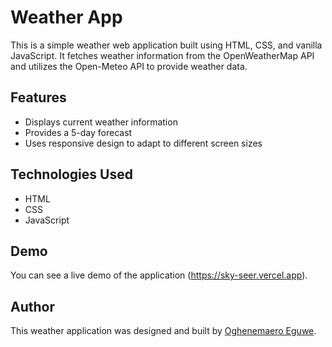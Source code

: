 # Weather App

This is a simple weather web application built using HTML, CSS, and vanilla JavaScript. It fetches weather information from the OpenWeatherMap API and utilizes the Open-Meteo API to provide weather data.

## Features

- Displays current weather information
- Provides a 5-day forecast
- Uses responsive design to adapt to different screen sizes

## Technologies Used

- HTML
- CSS
- JavaScript


## Demo

You can see a live demo of the application (https://sky-seer.vercel.app).

## Author

This weather application was designed and built by [Oghenemaero Eguwe](linkedin.com/in/oghenemaero-eguwe-490b2a1a6/).

